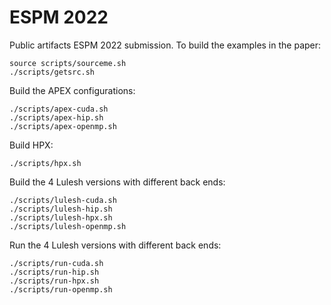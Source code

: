 # ESPM 2022
Public artifacts ESPM 2022 submission.
To build the examples in the paper:
```
source scripts/sourceme.sh
./scripts/getsrc.sh
```
Build the APEX configurations:
```
./scripts/apex-cuda.sh
./scripts/apex-hip.sh
./scripts/apex-openmp.sh
```
Build HPX:
```
./scripts/hpx.sh
```
Build the 4 Lulesh versions with different back ends:
```
./scripts/lulesh-cuda.sh
./scripts/lulesh-hip.sh
./scripts/lulesh-hpx.sh
./scripts/lulesh-openmp.sh
```
Run the 4 Lulesh versions with different back ends:
```
./scripts/run-cuda.sh
./scripts/run-hip.sh
./scripts/run-hpx.sh
./scripts/run-openmp.sh
```

